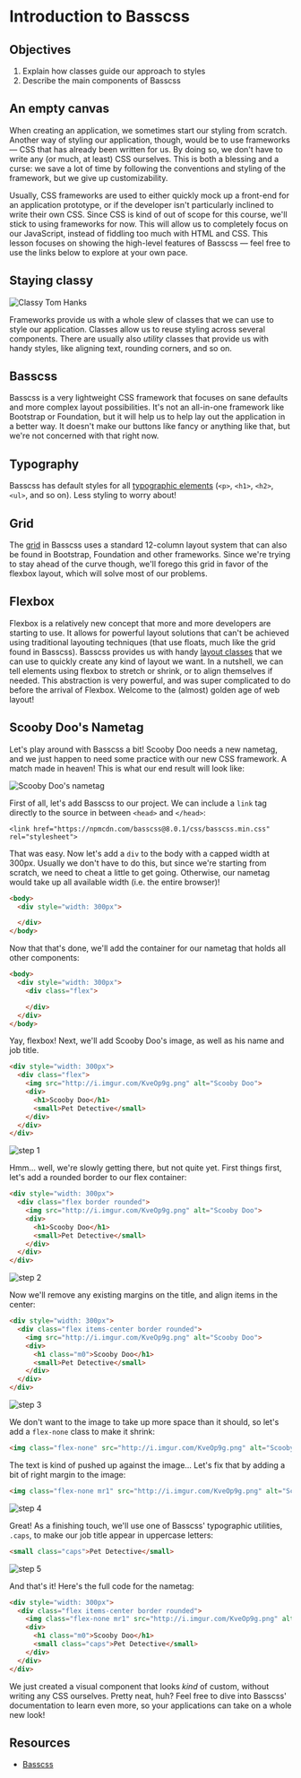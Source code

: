 # Introduction to Basscss

## Objectives

1.  Explain how classes guide our approach to styles
2.  Describe the main components of Basscss

## An empty canvas

When creating an application, we sometimes start our styling from scratch.
Another way of styling our application, though, would be to use frameworks — CSS
that has already been written for us. By doing so, we don't have to write any
(or much, at least) CSS ourselves. This is both a blessing and a curse: we save
a lot of time by following the conventions and styling of the framework, but we
give up customizability.

Usually, CSS frameworks are used to either quickly mock up a front-end for an
application prototype, or if the developer isn't particularly inclined to write
their own CSS. Since CSS is kind of out of scope for this course, we'll stick to
using frameworks for now. This will allow us to completely focus on our
JavaScript, instead of fiddling too much with HTML and CSS. This lesson focuses
on showing the high-level features of Basscss — feel free to use the links below
to explore at your own pace.

## Staying classy

![Classy Tom Hanks](https://media.giphy.com/media/HDNcjt5ELkJSE/giphy.gif)

Frameworks provide us with a whole slew of classes that we can use to style our
application. Classes allow us to reuse styling across several components. There
are usually also _utility_ classes that provide us with handy styles, like
aligning text, rounding corners, and so on.

## Basscss

Basscss is a very lightweight CSS framework that focuses on sane defaults and
more complex layout possibilities. It's not an all-in-one framework like
Bootstrap or Foundation, but it will help us to help lay out the application in
a better way. It doesn't make our buttons like fancy or anything like that, but
we're not concerned with that right now.

## Typography

Basscss has default styles for all [typographic elements][elements] (`<p>`,
`<h1>`, `<h2>`, `<ul>`, and so on). Less styling to worry about!

## Grid

The [grid][grid] in Basscss uses a standard 12-column layout system that can
also be found in Bootstrap, Foundation and other frameworks. Since we're trying
to stay ahead of the curve though, we'll forego this grid in favor of the
flexbox layout, which will solve most of our problems.

## Flexbox

Flexbox is a relatively new concept that more and more developers are starting
to use. It allows for powerful layout solutions that can't be achieved using
traditional layouting techniques (that use floats, much like the grid found in
Basscss). Basscss provides us with handy [layout classes][classes] that we can
use to quickly create any kind of layout we want. In a nutshell, we can tell
elements using flexbox to stretch or shrink, or to align themselves if needed.
This abstraction is very powerful, and was super complicated to do before the
arrival of Flexbox. Welcome to the (almost) golden age of web layout!

## Scooby Doo's Nametag

Let's play around with Basscss a bit! Scooby Doo needs a new nametag, and we
just happen to need some practice with our new CSS framework. A match made in
heaven! This is what our end result will look like:

![Scooby Doo's nametag](http://i.imgur.com/w4QpqBZ.png)

First of all, let's add Basscss to our project. We can include a `link` tag
directly to the source in between `<head>` and `</head>`:

```
<link href="https://npmcdn.com/basscss@8.0.1/css/basscss.min.css" rel="stylesheet">
```

That was easy. Now let's add a `div` to the body with a capped width at 300px.
Usually we don't have to do this, but since we're starting from scratch, we need
to cheat a little to get going. Otherwise, our nametag would take up all
available width (i.e. the entire browser)!

```html
<body>
  <div style="width: 300px">

  </div>
</body>
```

Now that that's done, we'll add the container for our nametag that holds all
other components:

```html
<body>
  <div style="width: 300px">
    <div class="flex">

    </div>
  </div>
</body>
```

Yay, flexbox! Next, we'll add Scooby Doo's image, as well as his name and job
title.

```html
<div style="width: 300px">
  <div class="flex">
    <img src="http://i.imgur.com/KveOp9g.png" alt="Scooby Doo">
    <div>
      <h1>Scooby Doo</h1>
      <small>Pet Detective</small>
    </div>
  </div>
</div>
```

![step 1](https://curriculum-content.s3.amazonaws.com/skills-based-js/basscss_step_1.png)

Hmm... well, we're slowly getting there, but not quite yet. First things first,
let's add a rounded border to our flex container:

```html
<div style="width: 300px">
  <div class="flex border rounded">
    <img src="http://i.imgur.com/KveOp9g.png" alt="Scooby Doo">
    <div>
      <h1>Scooby Doo</h1>
      <small>Pet Detective</small>
    </div>
  </div>
</div>
```

![step 2](https://curriculum-content.s3.amazonaws.com/skills-based-js/basscss_step_2_border_rounded.png)

Now we'll remove any existing margins on the title, and align items in the center:

```html
<div style="width: 300px">
  <div class="flex items-center border rounded">
    <img src="http://i.imgur.com/KveOp9g.png" alt="Scooby Doo">
    <div>
      <h1 class="m0">Scooby Doo</h1>
      <small>Pet Detective</small>
    </div>
  </div>
</div>
```

![step 3](https://curriculum-content.s3.amazonaws.com/skills-based-js/basscss_step_3_items-centered_m0.png)

We don't want to the image to take up more space than it should, so let's add a
`flex-none` class to make it shrink:

```html
<img class="flex-none" src="http://i.imgur.com/KveOp9g.png" alt="Scooby Doo">
```

The text is kind of pushed up against the image... Let's fix that by adding a
bit of right margin to the image:

```html
<img class="flex-none mr1" src="http://i.imgur.com/KveOp9g.png" alt="Scooby Doo">
```

![step 4](https://curriculum-content.s3.amazonaws.com/skills-based-js/basscss_step_4_flex-none_mr1.png)

Great! As a finishing touch, we'll use one of Basscss' typographic utilities,
`.caps`, to make our job title appear in uppercase letters:

```html
<small class="caps">Pet Detective</small>
```

![step 5](https://curriculum-content.s3.amazonaws.com/skills-based-js/basscss_step_5_caps.png)

And that's it! Here's the full code for the nametag:

```html
<div style="width: 300px">
  <div class="flex items-center border rounded">
    <img class="flex-none mr1" src="http://i.imgur.com/KveOp9g.png" alt="Scooby Doo">
    <div>
      <h1 class="m0">Scooby Doo</h1>
      <small class="caps">Pet Detective</small>
    </div>
  </div>
</div>
```

We just created a visual component that looks _kind_ of custom, without writing
any CSS ourselves. Pretty neat, huh? Feel free to dive into Basscss'
documentation to learn even more, so your applications can take on a whole new
look!

## Resources

- [Basscss](http://www.basscss.com)

[elements]: http://www.basscss.com/#basscss-typography
[classes]: http://www.basscss.com/#basscss-flexbox
[grid]: http://www.basscss.com/#basscss-grid
